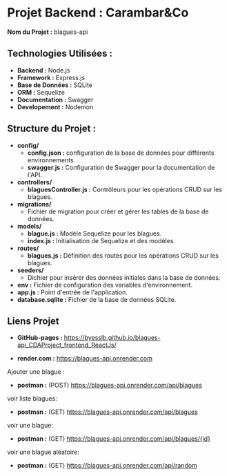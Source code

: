 # Projet Backend : Carambar&Co

**Nom du Projet :** blagues-api

## Technologies Utilisées :

- **Backend :** Node.js
- **Framework :** Express.js
- **Base de Données :** SQLite
- **ORM :** Sequelize
- **Documentation :** Swagger
- **Developement :** Nodemon

## Structure du Projet :

- **config/**
    - **config.json :** configuration de la base de données pour différents environnements.
    - **swagger.js :** Configuration de Swagger pour la documentation de l'API.
- **controllers/**
    - **blaguesController.js :** Contrôleurs pour les opérations CRUD sur les blagues.
- **migrations/**
    - Fichier de migration pour créer et gérer les tables de la base de données.
- **models/**
    - **blague.js :** Modèle Sequelize pour les blagues.
    - **index.js :** Initialisation de Sequelize et des modèles.
- **routes/**
    - **blagues.js :** Définition des routes pour les opérations CRUD sur les blagues.
- **seeders/**
    - Dichier pour insérer des données initiales dans la base de données.
- **env :** Fichier de configuration des variables d'environnement.
- **app.js :** Point d'entrée de l'application.
- **database.sqlite :** Fichier de la base de données SQLite.

## Liens Projet

- **GitHub-pages :** https://byesslb.github.io/blagues-api_CDAProject_frontend_ReactJs/

- **render.com :** https://blagues-api.onrender.com

Ajouter une blague :
- **postman :** (POST) https://blagues-api.onrender.com/api/blagues

voir liste blagues:
- **postman :** (GET) https://blagues-api.onrender.com/api/blagues

voir une blague:
- **postman :** (GET) https://blagues-api.onrender.com/api/blagues/{id}

voir une blague aléatoire:
- **postman :** (GET) https://blagues-api.onrender.com/api/random